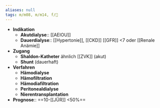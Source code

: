 ```yaml
---
aliases: null
tags: m/m08, m/m14, f/🍺
---
```

- **Indikation**
	- **Akutdialyse**:: [[AEIOU]]
	- **Dauerdialyse**:: [[Hypertonie]], [[CKD]] [[GFR]] <7 oder [[Renale Anämie]]
- **Zugang**
	- **Shaldon-Katheter** ähnlich [[ZVK]] (akut)
	- **Shunt** (dauerhaft)
- **Verfahren**
	- **Hämodialyse**
	- **Hämofiltration**
	- **Hämodiafiltration**
	- **Peritonealdialyse**
	- **Nierentransplantation**
- **Prognose**:: ==10-[[JÜR]] <50%==
